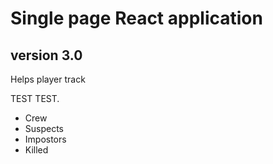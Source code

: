 # Single page React application

## version 3.0

Helps player track

TEST
TEST.

- Crew
- Suspects
- Impostors
- Killed
